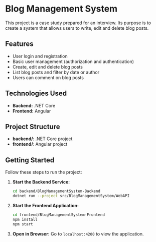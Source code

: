 # Blog Management System

This project is a case study prepared for an interview. Its purpose is to create a system that allows users to write, edit and delete blog posts.

## Features

- User login and registration
- Basic user management (authorization and authentication)
- Create, edit and delete blog posts
- List blog posts and filter by date or author
- Users can comment on blog posts

## Technologies Used

- **Backend:** .NET Core
- **Frontend:** Angular

## Project Structure

- **backend/**: .NET Core project
- **frontend/**: Angular project

## Getting Started

Follow these steps to run the project:

1. **Start the Backend Service:**
   ```bash
   cd backend/BlogManagementSystem-Backend
   dotnet run --project src/BlogManagementSystem/WebAPI
   
2. **Start the Frontend Application:**
   ```bash
   cd frontend/BlogManagementSystem-Frontend
   npm install
   npm start

3. **Open in Browser:** Go to `localhost:4200` to view the application.
